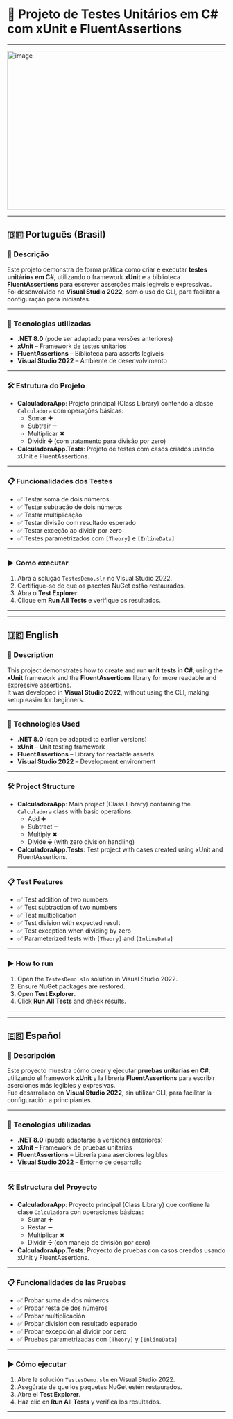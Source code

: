 # 📐 Projeto de Testes Unitários em C# com xUnit e FluentAssertions
---
<img width="1922" height="366" alt="image" src="https://github.com/user-attachments/assets/08719f32-08a8-4440-b97b-fae3d7fd8d78" />

---

## 🇧🇷 Português (Brasil)

### 📌 Descrição
Este projeto demonstra de forma prática como criar e executar **testes unitários em C#**, utilizando o framework **xUnit** e a biblioteca **FluentAssertions** para escrever asserções mais legíveis e expressivas.  
Foi desenvolvido no **Visual Studio 2022**, sem o uso de CLI, para facilitar a configuração para iniciantes.

---

### 🚀 Tecnologias utilizadas
- **.NET 8.0** (pode ser adaptado para versões anteriores)
- **xUnit** – Framework de testes unitários
- **FluentAssertions** – Biblioteca para asserts legíveis
- **Visual Studio 2022** – Ambiente de desenvolvimento

---

### 🛠 Estrutura do Projeto
- **CalculadoraApp**: Projeto principal (Class Library) contendo a classe `Calculadora` com operações básicas:
  - Somar ➕
  - Subtrair ➖
  - Multiplicar ✖
  - Dividir ➗ (com tratamento para divisão por zero)
- **CalculadoraApp.Tests**: Projeto de testes com casos criados usando xUnit e FluentAssertions.

---

### 📋 Funcionalidades dos Testes
- ✅ Testar soma de dois números
- ✅ Testar subtração de dois números
- ✅ Testar multiplicação
- ✅ Testar divisão com resultado esperado
- ✅ Testar exceção ao dividir por zero
- ✅ Testes parametrizados com `[Theory]` e `[InlineData]`

---

### ▶ Como executar
1. Abra a solução `TestesDemo.sln` no Visual Studio 2022.
2. Certifique-se de que os pacotes NuGet estão restaurados.
3. Abra o **Test Explorer**.
4. Clique em **Run All Tests** e verifique os resultados.

---

---

## 🇺🇸 English

### 📌 Description
This project demonstrates how to create and run **unit tests in C#**, using the **xUnit** framework and the **FluentAssertions** library for more readable and expressive assertions.  
It was developed in **Visual Studio 2022**, without using the CLI, making setup easier for beginners.

---

### 🚀 Technologies Used
- **.NET 8.0** (can be adapted to earlier versions)
- **xUnit** – Unit testing framework
- **FluentAssertions** – Library for readable asserts
- **Visual Studio 2022** – Development environment

---

### 🛠 Project Structure
- **CalculadoraApp**: Main project (Class Library) containing the `Calculadora` class with basic operations:
  - Add ➕
  - Subtract ➖
  - Multiply ✖
  - Divide ➗ (with zero division handling)
- **CalculadoraApp.Tests**: Test project with cases created using xUnit and FluentAssertions.

---

### 📋 Test Features
- ✅ Test addition of two numbers
- ✅ Test subtraction of two numbers
- ✅ Test multiplication
- ✅ Test division with expected result
- ✅ Test exception when dividing by zero
- ✅ Parameterized tests with `[Theory]` and `[InlineData]`

---

### ▶ How to run
1. Open the `TestesDemo.sln` solution in Visual Studio 2022.
2. Ensure NuGet packages are restored.
3. Open **Test Explorer**.
4. Click **Run All Tests** and check results.

---

---

## 🇪🇸 Español

### 📌 Descripción
Este proyecto muestra cómo crear y ejecutar **pruebas unitarias en C#**, utilizando el framework **xUnit** y la librería **FluentAssertions** para escribir aserciones más legibles y expresivas.  
Fue desarrollado en **Visual Studio 2022**, sin utilizar CLI, para facilitar la configuración a principiantes.

---

### 🚀 Tecnologías utilizadas
- **.NET 8.0** (puede adaptarse a versiones anteriores)
- **xUnit** – Framework de pruebas unitarias
- **FluentAssertions** – Librería para aserciones legibles
- **Visual Studio 2022** – Entorno de desarrollo

---

### 🛠 Estructura del Proyecto
- **CalculadoraApp**: Proyecto principal (Class Library) que contiene la clase `Calculadora` con operaciones básicas:
  - Sumar ➕
  - Restar ➖
  - Multiplicar ✖
  - Dividir ➗ (con manejo de división por cero)
- **CalculadoraApp.Tests**: Proyecto de pruebas con casos creados usando xUnit y FluentAssertions.

---

### 📋 Funcionalidades de las Pruebas
- ✅ Probar suma de dos números
- ✅ Probar resta de dos números
- ✅ Probar multiplicación
- ✅ Probar división con resultado esperado
- ✅ Probar excepción al dividir por cero
- ✅ Pruebas parametrizadas con `[Theory]` y `[InlineData]`

---

### ▶ Cómo ejecutar
1. Abre la solución `TestesDemo.sln` en Visual Studio 2022.
2. Asegúrate de que los paquetes NuGet estén restaurados.
3. Abre el **Test Explorer**.
4. Haz clic en **Run All Tests** y verifica los resultados.

---
